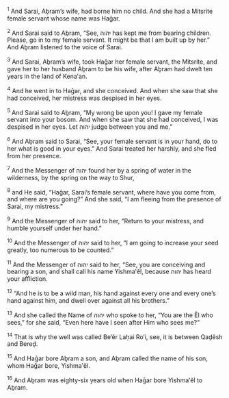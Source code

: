 <sup>1</sup> And Sarai, Aḇram’s wife, had borne him no child. And she had a Mitsrite female servant whose name was Haḡar.

<sup>2</sup> And Sarai said to Aḇram, “See, יהוה has kept me from bearing children. Please, go in to my female servant. It might be that I am built up by her.” And Aḇram listened to the voice of Sarai.

<sup>3</sup> And Sarai, Aḇram’s wife, took Haḡar her female servant, the Mitsrite, and gave her to her husband Aḇram to be his wife, after Aḇram had dwelt ten years in the land of Kena‛an.

<sup>4</sup> And he went in to Haḡar, and she conceived. And when she saw that she had conceived, her mistress was despised in her eyes.

<sup>5</sup> And Sarai said to Aḇram, “My wrong be upon you! I gave my female servant into your bosom. And when she saw that she had conceived, I was despised in her eyes. Let יהוה judge between you and me.”

<sup>6</sup> And Aḇram said to Sarai, “See, your female servant is in your hand, do to her what is good in your eyes.” And Sarai treated her harshly, and she fled from her presence.

<sup>7</sup> And the Messenger of יהוה found her by a spring of water in the wilderness, by the spring on the way to Shur,

<sup>8</sup> and He said, “Haḡar, Sarai’s female servant, where have you come from, and where are you going?” And she said, “I am fleeing from the presence of Sarai, my mistress.”

<sup>9</sup> And the Messenger of יהוה said to her, “Return to your mistress, and humble yourself under her hand.”

<sup>10</sup> And the Messenger of יהוה said to her, “I am going to increase your seed greatly, too numerous to be counted.”

<sup>11</sup> And the Messenger of יהוה said to her, “See, you are conceiving and bearing a son, and shall call his name Yishma‛ĕl, because יהוה has heard your affliction.

<sup>12</sup> “And he is to be a wild man, his hand against every one and every one’s hand against him, and dwell over against all his brothers.”

<sup>13</sup> And she called the Name of יהוה who spoke to her, “You are the Ĕl who sees,” for she said, “Even here have I seen after Him who sees me?”

<sup>14</sup> That is why the well was called Be’ĕr Laḥai Ro’i, see, it is between Qaḏĕsh and Bereḏ.

<sup>15</sup> And Haḡar bore Aḇram a son, and Aḇram called the name of his son, whom Haḡar bore, Yishma‛ĕl.

<sup>16</sup> And Aḇram was eighty-six years old when Haḡar bore Yishma‛ĕl to Aḇram.


